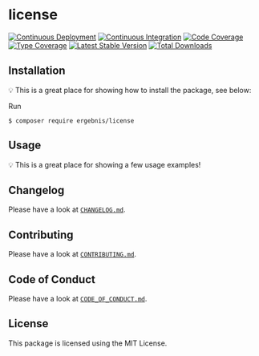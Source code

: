 # license

[![Continuous Deployment](https://github.com/ergebnis/license/workflows/Continuous%20Deployment/badge.svg)](https://github.com/ergebnis/license/actions)
[![Continuous Integration](https://github.com/ergebnis/license/workflows/Continuous%20Integration/badge.svg)](https://github.com/ergebnis/license/actions)
[![Code Coverage](https://codecov.io/gh/ergebnis/license/branch/master/graph/badge.svg)](https://codecov.io/gh/ergebnis/license)
[![Type Coverage](https://shepherd.dev/github/ergebnis/license/coverage.svg)](https://shepherd.dev/github/ergebnis/license)
[![Latest Stable Version](https://poser.pugx.org/ergebnis/license/v/stable)](https://packagist.org/packages/ergebnis/license)
[![Total Downloads](https://poser.pugx.org/ergebnis/license/downloads)](https://packagist.org/packages/ergebnis/license)

## Installation

:bulb: This is a great place for showing how to install the package, see below:

Run

```
$ composer require ergebnis/license
```

## Usage

:bulb: This is a great place for showing a few usage examples!

## Changelog

Please have a look at [`CHANGELOG.md`](CHANGELOG.md).

## Contributing

Please have a look at [`CONTRIBUTING.md`](.github/CONTRIBUTING.md).

## Code of Conduct

Please have a look at [`CODE_OF_CONDUCT.md`](https://github.com/ergebnis/.github/blob/master/CODE_OF_CONDUCT.md).

## License

This package is licensed using the MIT License.
